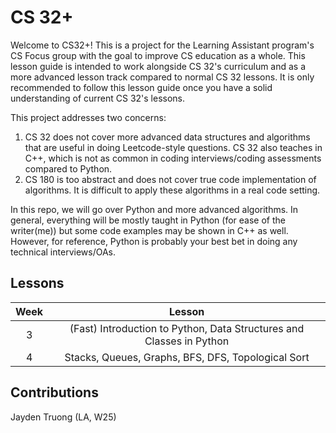 # CS 32+
Welcome to CS32+! This is a project for the Learning Assistant program's CS Focus group with the goal to improve CS education as a whole. This lesson guide is intended to work alongside CS 32's curriculum and as a more advanced lesson track compared to normal CS 32 lessons. It is only recommended to follow this lesson guide once you have a solid understanding of current CS 32's lessons.

This project addresses two concerns:
1. CS 32 does not cover more advanced data structures and algorithms that are useful in doing Leetcode-style questions. CS 32 also teaches in C++, which is not as common in coding interviews/coding assessments compared to Python.
2. CS 180 is too abstract and does not cover true code implementation of algorithms. It is difficult to apply these algorithms in a real code setting.

In this repo, we will go over Python and more advanced algorithms. In general, everything will be mostly taught in Python (for ease of the writer(me)) but some code examples may be shown in C++ as well. However, for reference, Python is probably your best bet in doing any technical interviews/OAs.

## Lessons
| Week | Lesson |
| :----: | :------: |
|   3  |   (Fast) Introduction to Python, Data Structures and Classes in Python |
|   4  | Stacks, Queues, Graphs, BFS, DFS, Topological Sort |

## Contributions
Jayden Truong (LA, W25)
